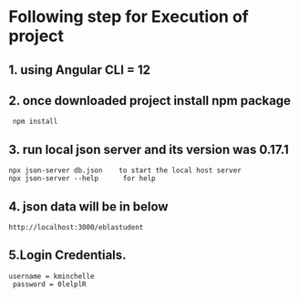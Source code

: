 # Following step for Execution of project
## 1. using Angular CLI = 12
## 2. once downloaded project install npm package 
     npm install
## 3. run local json server and its version was 0.17.1 
    npx json-server db.json    to start the local host server
    npx json-server --help      for help
## 4. json data will be in below 
    http://localhost:3000/eblastudent
## 5.Login Credentials.
    username = kminchelle
     password = 0lelplR
